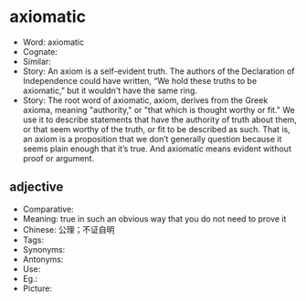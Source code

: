 # axiomatic

- Word: axiomatic
- Cognate: 
- Similar: 
- Story: An axiom is a self-evident truth. The authors of the Declaration of Independence could have written, “We hold these truths to be axiomatic,” but it wouldn't have the same ring.
- Story: The root word of axiomatic, axiom, derives from the Greek axioma, meaning "authority," or "that which is thought worthy or fit." We use it to describe statements that have the authority of truth about them, or that seem worthy of the truth, or fit to be described as such. That is, an axiom is a proposition that we don’t generally question because it seems plain enough that it’s true. And axiomatic means evident without proof or argument.

## adjective

- Comparative: 
- Meaning: true in such an obvious way that you do not need to prove it
- Chinese: 公理；不证自明
- Tags: 
- Synonyms: 
- Antonyms: 
- Use: 
- Eg.: 
- Picture: 

